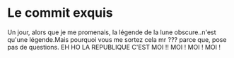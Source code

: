 # Le commit exquis

Un jour, alors que je me promenais,
la légende de la lune obscure..n'est qu'une légende.Mais pourquoi vous me sortez cela mr ??? parce que, pose pas de questions.
EH HO LA REPUBLIQUE C'EST MOI !! MOI ! MOI ! MOI !
